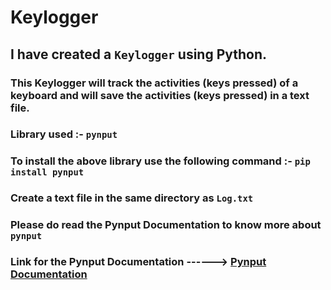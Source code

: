 # Keylogger

## I have created a `Keylogger` using Python.

### This Keylogger will track the activities (keys pressed) of a keyboard and will save the activities (keys pressed) in a text file.

### Library used :- `pynput`

### To install the above library use the following command :-  `pip install pynput`
### Create a text file in the same directory as `Log.txt`
### Please do read the Pynput Documentation to know more about `pynput`
### Link for the Pynput Documentation ------> <a href="https://pypi.org/project/pynput/">Pynput Documentation</a>

